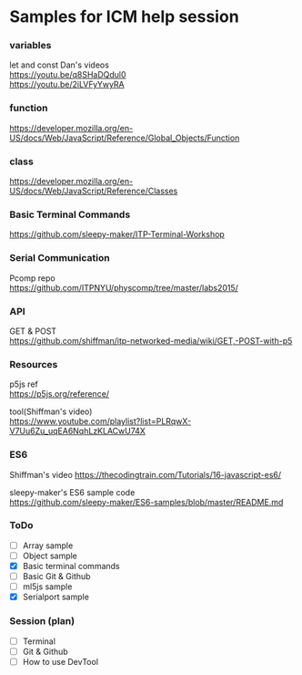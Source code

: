 # Samples for ICM help session

### variables
let and const Dan's videos  
https://youtu.be/q8SHaDQdul0      
https://youtu.be/2iLVFyYwyRA        

### function
https://developer.mozilla.org/en-US/docs/Web/JavaScript/Reference/Global_Objects/Function

### class
https://developer.mozilla.org/en-US/docs/Web/JavaScript/Reference/Classes

### Basic Terminal Commands
https://github.com/sleepy-maker/ITP-Terminal-Workshop    

### Serial Communication
Pcomp repo      
https://github.com/ITPNYU/physcomp/tree/master/labs2015/

### API
GET & POST       
https://github.com/shiffman/itp-networked-media/wiki/GET,-POST-with-p5          

### Resources
p5js ref     
https://p5js.org/reference/        
  
tool(Shiffman's video)    
https://www.youtube.com/playlist?list=PLRqwX-V7Uu6Zu_uqEA6NqhLzKLACwU74X

### ES6 

Shiffman's video
https://thecodingtrain.com/Tutorials/16-javascript-es6/          

sleepy-maker's ES6 sample code        
https://github.com/sleepy-maker/ES6-samples/blob/master/README.md         

### ToDo
- [ ] Array sample
- [ ] Object sample
- [x] Basic terminal commands
- [ ] Basic Git & Github
- [ ] ml5js sample
- [x] Serialport sample

### Session (plan)
- [ ] Terminal
- [ ] Git & Github
- [ ] How to use DevTool

